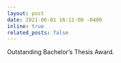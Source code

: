 ```yaml
---
layout: post
date: 2021-06-01 16:11:00 -0400
inline: true
related_posts: false
---
```


Outstanding Bachelor’s Thesis Award.
